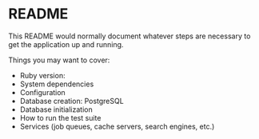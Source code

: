 # README
This README would normally document whatever steps are necessary to get the
application up and running.

Things you may want to cover:

* Ruby version:
* System dependencies
* Configuration
* Database creation: PostgreSQL
* Database initialization
* How to run the test suite
* Services (job queues, cache servers, search engines, etc.)
